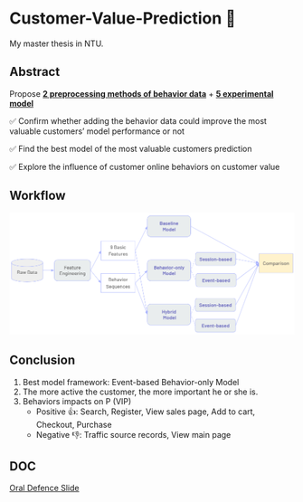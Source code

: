 # Customer-Value-Prediction :dart:
My master thesis in NTU.

## Abstract
Propose <ins>**2 preprocessing methods of behavior data**</ins> + <ins>**5 experimental model**</ins>

:white_check_mark: Confirm whether adding the behavior data could improve the most valuable customers’ model performance or not

:white_check_mark: Find the best model of the most valuable customers prediction

:white_check_mark: Explore the influence of customer online behaviors on customer value 

## Workflow
![](Workflow.png)

## Conclusion
1. Best model framework: Event-based Behavior-only Model
2. The more active the customer, the more important he or she is. 
3. Behaviors impacts on P (VIP)
    - Positive :thumbsup:: Search, Register, View sales page, Add to cart, Checkout, Purchase
    - Negative :thumbsdown:: Traffic source records, View main page

## DOC
[Oral Defence Slide](https://drive.google.com/file/d/1vPovYBmIKkV8sY89jAkGNojobZ8je5cR/view?usp=sharing)